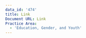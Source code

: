 ```yaml
---
data_id: '474'
title: Link
Document URL: Link
Practice Area:
  - 'Education, Gender, and Youth'
---
```

